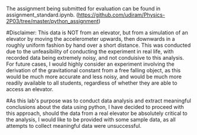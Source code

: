 The assignment being submitted for evaluation can be found in assignment_standard.ipynb. (https://github.com/udiram/Physics-2P03/tree/master/python_assignment)

#Disclaimer: This data is NOT from an elevator, but from a simulation of an elevator by moving the accelerometer upwards, then downwards in a roughly uniform fashion by hand over a short distance. This was conducted due to the unfeasibility of conducting the experiment in real life, with recorded data being extremely noisy, and not conduisive to this analysis. For future cases, I would highly consider an experiment involving the derivation of the gravitational constant from a free falling object, as this would be much more accurate and less noisy, and would be much more readily available to all students, regardless of whether they are able to access an elevator.

#As this lab's purpose was to conduct data analysis and extract meaningful conclusions about the data using python, I have decided to proceed with this approach, should the data from a real elevator be absolutely critical to the analysis, I would like to be provided with some sample data, as all attempts to collect meaningful data were unsuccessful.
